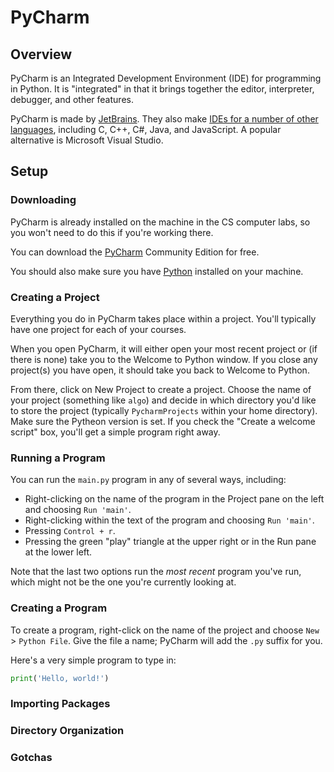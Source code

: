 # PyCharm

## Overview
PyCharm is an Integrated Development Environment (IDE) for programming in Python. It is "integrated" in that it brings together the editor, interpreter, debugger, and other features.

PyCharm is made by [JetBrains](https://www.jetbrains.com/). They also make [IDEs for a number of other languages](https://www.jetbrains.com/ides/), including C, C++, C#, Java, and JavaScript. A popular alternative is Microsoft Visual Studio.

## Setup
### Downloading
PyCharm is already installed on the machine in the CS computer labs, so you won't need to do this if you're working there.

You can download the [PyCharm](https://www.jetbrains.com/pycharm/) Community Edition for free.

You should also make sure you have [Python](https://www.python.org/) installed on your machine.

### Creating a Project
Everything you do in PyCharm takes place within a project. You'll typically have one project for each of your courses.

When you open PyCharm, it will either open your most recent project or (if there is none) take you to the Welcome to Python window. If you close any project(s) you have open, it should take you back to Welcome to Python.

From there, click on New Project to create a project. Choose the name of your project (something like `algo`) and decide in which directory you'd like to store the project (typically `PycharmProjects` within your home directory). Make sure the Pytheon version is set. If you check the "Create a welcome script" box, you'll get a simple program right away.

### Running a Program
You can run the `main.py` program in any of several ways, including:
- Right-clicking on the name of the program in the Project pane on the left and choosing `Run 'main'`.
- Right-clicking within the text of the program and choosing `Run 'main'`.
- Pressing `Control + r`.
- Pressing the green "play" triangle at the upper right or in the Run pane at the lower left.

Note that the last two options run the *most recent* program you've run, which might not be the one you're currently looking at.

### Creating a Program
To create a program, right-click on the name of the project and choose `New` > `Python File`. Give the file a name; PyCharm will add the `.py` suffix for you.

Here's a very simple program to type in:

```python
print('Hello, world!')
```

### Importing Packages

### Directory Organization

### Gotchas
